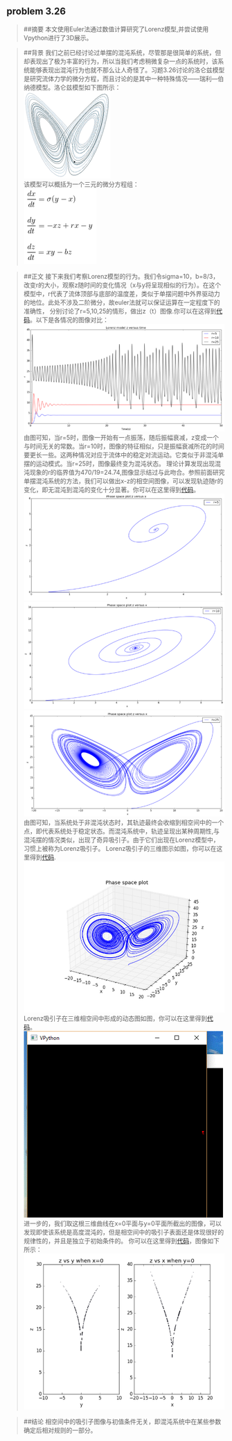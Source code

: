 ## problem 3.26

>##摘要
本文使用Euler法通过数值计算研究了Lorenz模型,并尝试使用Vpython进行了3D展示。

>##背景
我们之前已经讨论过单摆的混沌系统，尽管那是很简单的系统，但却表现出了极为丰富的行为，所以当我们考虑稍微复杂一点的系统时，该系统能够表现出混沌行为也就不那么让人奇怪了。习题3.26讨论的洛仑兹模型是研究流体力学的微分方程，而且讨论的是其中一种特殊情况——瑞利—伯纳德模型。洛仑兹模型如下图所示：  
![lorenz](https://github.com/lzx78966/computationalphysics_N2013301510050/blob/master/Chapter3/exercise10/Lorenz.gif)  
该模型可以概括为一个三元的微分方程组：  
![1](https://github.com/lzx78966/computationalphysics_N2013301510050/blob/master/Chapter3/exercise10/1.png)  

>##正文
接下来我们考察Lorenz模型的行为。我们令sigma=10，b=8/3，改变r的大小，观察z随时间的变化情况（x与y将呈现相似的行为）。在这个模型中，r代表了流体顶部与底部的温度差，类似于单摆问题中外界驱动力的地位。此处不涉及二阶微分，故euler法就可以保证运算在一定程度下的准确性， 分别讨论了r=5,10,25的情形，做出z（t）图像.你可以在这得到[代码](https://github.com/lzx78966/computationalphysics_N2013301510050/blob/master/Chapter3/exercise10/problem3.26.1.py)。以下是各情况的图像对比：  
![2](https://github.com/lzx78966/computationalphysics_N2013301510050/blob/master/Chapter3/exercise10/2.png)  
由图可知，当r=5时，图像一开始有一点振荡，随后振幅衰减，z变成一个与时间无关的常数。当r=10时，图像的特征相似，只是振幅衰减所花的时间要更长一些。这两种情况对应于流体中的稳定对流运动。它类似于非混沌单摆的运动模式。当r=25时，图像最终变为混沌状态。
理论计算发现出现混沌现象的r的临界值为470/19=24.74,图像显示结过与此吻合。参照前面研究单摆混沌系统的方法，我们可以做出x-z的相空间图像，可以发现轨迹随r的变化，即无混沌到混沌的变化十分显著。你可以在这里得到[代码](https://github.com/lzx78966/computationalphysics_N2013301510050/blob/master/Chapter3/exercise10/problem3.26.2.py)。  
![3](https://github.com/lzx78966/computationalphysics_N2013301510050/blob/master/Chapter3/exercise10/3.png)  
![4](https://github.com/lzx78966/computationalphysics_N2013301510050/blob/master/Chapter3/exercise10/4.png)  
![5](https://github.com/lzx78966/computationalphysics_N2013301510050/blob/master/Chapter3/exercise10/5.png)  
由图可知，当系统处于非混沌状态时，其轨迹最终会收缩到相空间中的一个点，即代表系统处于稳定状态。而混沌系统中，轨迹呈现出某种周期性,与混沌摆的情况类似，出现了奇异吸引子。由于它们出现在Lorenz模型中，习惯上被称为Lorenz吸引子。
Lorenz吸引子的三维图示如图，你可以在这里得到[代码](https://github.com/lzx78966/computationalphysics_N2013301510050/blob/master/Chapter3/exercise10/problem3.26.3.py).
![6](https://github.com/lzx78966/computationalphysics_N2013301510050/blob/master/Chapter3/exercise10/6.png)  
Lorenz吸引子在三维相空间中形成的动态图如图，你可以在这里得到[代码](https://github.com/lzx78966/computationalphysics_N2013301510050/blob/master/Chapter3/exercise10/problem3.26.4.py)。  
![gif](https://github.com/lzx78966/computationalphysics_N2013301510050/blob/master/Chapter3/exercise10/gif1.gif)  
进一步的，我们取这根三维曲线在x=0平面与y=0平面所截出的图像，可以发现即使该系统是高度混沌的，但是相空间中的吸引子表面还是体现很好的规律性的，并且是独立于初始条件的。 你可以在这里得到[代码](https://github.com/lzx78966/computationalphysics_N2013301510050/blob/master/Chapter3/exercise10/problem3.26.5.py)，图像如下所示：  
![7](https://github.com/lzx78966/computationalphysics_N2013301510050/blob/master/Chapter3/exercise10/7.png)  
  

>##结论
相空间中的吸引子图像与初值条件无关，即混沌系统中在某些参数确定后相对规则的一部分。


